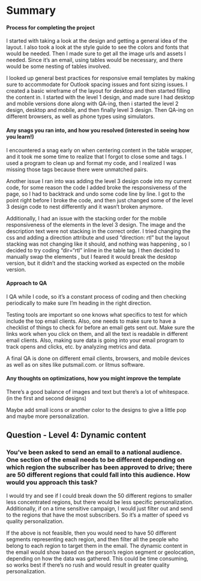 # Summary

#### Process for completing the project

I started with taking a look at the design and getting a general idea of the layout. I also took a look at the style guide to see the colors and fonts that would be needed. Then I made sure to get all the image urls and assets I needed. Since it’s an email, using tables would be necessary, and there would be some nesting of tables involved. 

I looked up general best practices for responsive email templates by making sure to accommodate for Outlook spacing issues and font sizing issues. I created a basic wireframe of the layout for desktop and then started filling the content in. I started with the level 1 design, and made sure I had desktop and mobile versions done along with QA-ing, then i started the level 2 design, desktop and mobile, and then finally level 3 design. Then QA-ing on different browsers, as well as phone types using simulators. 

#### Any snags you ran into, and how you resolved (interested in seeing how you learn!)

I encountered a snag early on when centering content in the table wrapper, and it took me some time to realize that I forgot to close some <tr> and <td> tags.  I used a program to clean up and format my code, and I realized I was missing those tags because there were unmatched pairs. 

Another issue I ran into was adding the level 3 design code into my current code, for some reason the code I added broke the responsiveness of the page, so I had to backtrack and undo some code line by line. I got to the point right before I broke the code, and then just changed some of the level 3 design code to nest differently and it wasn’t broken anymore. 

Additionally, I had an issue with the stacking order for the mobile responsiveness of the <td> elements in the level 3 design. The image and the description text were not stacking in the correct order. I tried changing the css and adding a direction attribute and used “direction: rtl” but the layout stacking was not changing like it should, and nothing was happening , so I decided to try coding “dir=“rtl” inline in the table tag. I then decided to manually swap the <td> elements , but I feared it would break the desktop version, but it didn’t and the stacking worked as expected on the mobile version. 

#### Approach to QA

I QA while I code, so it’s a constant process of coding and then checking periodically to make sure I’m heading in the right direction. 

Testing tools are important so one knows what specifics to test for which include the top email clients. Also, one needs to make sure to have a checklist of things to check for before an email gets sent out. Make sure the links work when you click on them, and all the text is readable in different email clients. Also, making sure data is going into your email program to track opens and clicks, etc. by analyzing metrics and data. 

A final QA is done on different email clients, browsers, and mobile devices as well as on sites like putsmail.com. or litmus software. 

#### Any thoughts on optimizations, how you might improve the template

There’s a good balance of images and text  but there’s a lot of whitespace. (in the first and second designs)

Maybe add small icons or another color to the designs to give a little pop and maybe more personalization. 

## Question - Level 4: Dynamic content
### You’ve been asked to send an email to a national audience. One section of the email needs to be different depending on which region the subscriber has been approved to drive; there are 50 different regions that could fall into this audience. How would you approach this task?

I would try and see if I could break down the 50 different regions to smaller less concentrated regions, but there would be less specific personalization. Additionally, if on a time sensitive campaign, I would just filter out and send to the regions that have the most subscribers.  So it’s a matter of speed vs quality personalization. 

If the above is not feasible, then you would need to have 50 different segments representing each region, and then filter all the people who belong to each region to target them in the email. The dynamic content in the email would show based on the person’s region segment or geolocation, depending on how the data was gathered. This could be time consuming, so works best if there’s no rush and would result in greater quality personalization. 
